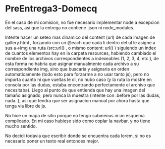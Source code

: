 # PreEntrega3-Domecq
En el caso de mi comision, no fue necesario implementar node a excepcion del sass, asi que la entrega no contiene .json ni node_modules.

Intente hacer un seteo mas dinamico del content (url) de cada imagen de gallery.html , forzando con un @each que cada li dentro del ul le asigne a sus a->img una ruta (src:url() , o mismo content: url() ) siguiendo un index de cuantos elementos hay en la carpeta resources, habiendo cambiado el nombre de los archivos correspondientes a indexeables (1, 2, 3, 4, etc.), de esta forma no habria que asignar manualmente cada archivo a su correspondiente img, sino que buscaria y asignaria en orden automaticamente (todo esto para forzarme a no usar tanto js), pero no importa cuanto ni que vueltas le di, no hubo caso (y la ruta la mostre en consola por las dudas, estaba encontrando perfectamente el archivo que necesitaba). Llego al punto de que entienda que hay una imagen del tamaño asignado, pero nunca la muestra (intente con :before por las dudas, nada..), asi que tendra que ser asignacion manual por ahora hasta que tenga via libre de js.

No hice un mapa de sitio porque no tengo submenus ni un esquema complicado. En mi caso hubiese sido como copíar la navbar, y no tiene mucho sentido.

No decidi todavia que escribir donde se encuentra cada lorem, si no es necesario poner un texto real entonces mejor.
